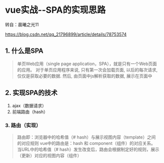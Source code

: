 # vue实战--SPA的实现思路

转自：晨曦之光11

https://blog.csdn.net/qq_21796899/article/details/78753574

## 1. 什么是SPA

> 单页Web应用（single page application，SPA），就是只有一个Web页面的应用。 
> 对于单页应用程序来说, 只有第一次会加载页面, 以后的每次请求, 仅仅是获取必要的数据. 
> 然后, 由页面中js解析获取的数据, 展示在页面中

## 2. 实现SPA的技术

1. ajax（数据请求）
2. 前端路由（hash）

### 3. 路由（实现）

> 路由即：浏览器中的哈希值（# hash）与展示视图内容（template）之间的对应规则 
> vue中的路由是：hash 和 component（组件）的对应关系。 
> 当URL中的哈希值（# hash）发生改变后，路由会根据制定好的规则，展示（更新）对应的视图内容（组件）